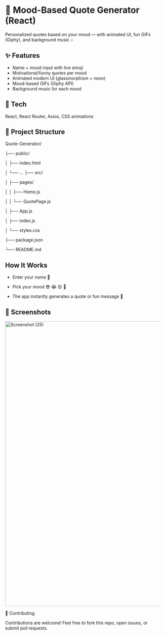 # 🌟 Mood-Based Quote Generator (React)

Personalized quotes based on your mood — with animated UI, fun GIFs (Giphy), and background music 🎶

## ✨ Features
- Name + mood input with live emoji
- Motivational/funny quotes per mood
- Animated modern UI (glassmorphism + neon)
- Mood-based GIFs (Giphy API)
- Background music for each mood

## 🧰 Tech
React, React Router, Axios, CSS animations

## 📂 Project Structure
Quote-Generator/

├── public/

│ ├── index.html

│ └── ...
├── src/

│ ├── pages/

│ │ ├── Home.js

│ │ └── QuotePage.js

│ ├── App.js

│ ├── index.js

│ └── styles.css

├── package.json

└── README.md

## How It Works

- Enter your name 👤

- Pick your mood 😎 😂 😍 🤔

- The app instantly generates a quote or fun message 🎉

## 📸 Screenshots
<img width="1632" height="918" alt="Screenshot (25)" src="https://github.com/user-attachments/assets/631e341b-2b21-4c55-97fb-32dc9910ec11" />



🤝 Contributing

Contributions are welcome!
Feel free to fork this repo, open issues, or submit pull requests.
